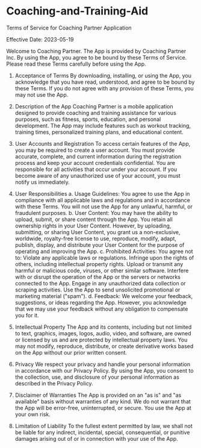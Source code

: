 # Coaching-and-Training-Aid

Terms of Service for Coaching Partner Application

Effective Date: 2023-05-19

Welcome to Coaching Partner. The App is provided by Coaching Partner Inc. By using the App, you agree to be bound by these Terms of Service. Please read these Terms carefully before using the App.

1. Acceptance of Terms
By downloading, installing, or using the App, you acknowledge that you have read, understood, and agree to be bound by these Terms. If you do not agree with any provision of these Terms, you may not use the App.

2. Description of the App
Coaching Partner is a mobile application designed to provide coaching and training assistance for various purposes, such as fitness, sports, education, and personal development. The App may include features such as workout tracking, training times, personalized training plans, and educational content.

3. User Accounts and Registration
To access certain features of the App, you may be required to create a user account. You must provide accurate, complete, and current information during the registration process and keep your account credentials confidential. You are responsible for all activities that occur under your account. If you become aware of any unauthorized use of your account, you must notify us immediately.

4. User Responsibilities
a. Usage Guidelines: You agree to use the App in compliance with all applicable laws and regulations and in accordance with these Terms. You will not use the App for any unlawful, harmful, or fraudulent purposes.
b. User Content: You may have the ability to upload, submit, or share content through the App. You retain all ownership rights in your User Content. However, by uploading, submitting, or sharing User Content, you grant us a non-exclusive, worldwide, royalty-free license to use, reproduce, modify, adapt, publish, display, and distribute your User Content for the purpose of operating and improving the App.
c. Prohibited Activities: You agree not to:
Violate any applicable laws or regulations.
Infringe upon the rights of others, including intellectual property rights.
Upload or transmit any harmful or malicious code, viruses, or other similar software.
Interfere with or disrupt the operation of the App or the servers or networks connected to the App.
Engage in any unauthorized data collection or scraping activities.
Use the App to send unsolicited promotional or marketing material ("spam").
d. Feedback: We welcome your feedback, suggestions, or ideas regarding the App. However, you acknowledge that we may use your feedback without any obligation to compensate you for it.

5. Intellectual Property
The App and its contents, including but not limited to text, graphics, images, logos, audio, video, and software, are owned or licensed by us and are protected by intellectual property laws. You may not modify, reproduce, distribute, or create derivative works based on the App without our prior written consent.

6. Privacy
We respect your privacy and handle your personal information in accordance with our Privacy Policy. By using the App, you consent to the collection, use, and disclosure of your personal information as described in the Privacy Policy.

7. Disclaimer of Warranties
The App is provided on an "as is" and "as available" basis without warranties of any kind. We do not warrant that the App will be error-free, uninterrupted, or secure. You use the App at your own risk.

8. Limitation of Liability
To the fullest extent permitted by law, we shall not be liable for any indirect, incidental, special, consequential, or punitive damages arising out of or in connection with your use of the App.
